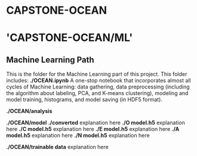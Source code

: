 # CAPSTONE-OCEAN
# 'CAPSTONE-OCEAN/ML'
## Machine Learning Path 

This is the folder for the Machine Learning part of this project. This folder includes:
**./OCEAN.ipynb**
A one-stop notebook that incorporates almost all cycles of Machine Learning: data gathering, data preprocessing (including the algorithm about labeling, PCA, and K-means clustering), modeling and model training, histograms, and model saving (in HDF5 format).

**./OCEAN/analysis**

**./OCEAN/model**
  **./converted**
  explanation here
  **./O model.h5**
  explanation here
  **./C model.h5**
  explanation here
  **./E model.h5**
  explanation here
  **./A model.h5**
  explanation here
  **./N model.h5**
  explanation here
  
**./OCEAN/trainable data**
explanation here




